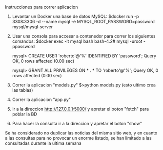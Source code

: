 Instrucciones para correr aplicacion

1. Levantar un Docker una base de datos MySQL:
   $docker run -p 3308:3306 -d --name mysql -e MYSQL_ROOT_PASSWORD=password mysql/mysql-server

2. Usar una consola para accesar a contenedor para correr los siguientes comandos:
   $docker exec -it mysql bash
   bash-4.2# mysql -uroot -ppassword

   mysql> CREATE USER 'roberto'@'%' IDENTIFIED BY 'password';
   Query OK, 0 rows affected (0.00 sec)

   mysql> GRANT ALL PRIVILEGES ON * . * TO 'roberto'@'%';
   Query OK, 0 rows affected (0.00 sec)

3. Correr la aplicacion "models.py" $>python models.py
   (esto ultimo crea las tablas)

4. Correr la aplicacion "app.py"

5. Ir a la direccion http://127.0.0.1:5000/ y apretar el boton "fetch" para poblar la BD

6. Para hacer la consulta ir a la direccion y apretar el boton "show"

Se ha considerado no duplicar las noticias del misma sitio web, y en cuanto a las consultas
para no provocar un enorme listado, se han limitado a las consultadas durante la ultima semana
